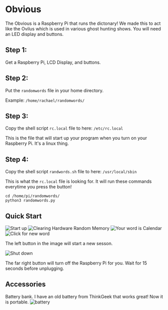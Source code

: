 # Obvious

The Obvious is a Raspberry Pi that runs the dictonary! We made this to act like the Ovilus which is used in various ghost hunting shows.  You will need an LED display and buttons. 


## Step 1:

Get a Raspberry Pi, LCD Display, and buttons. 

## Step 2:

Put the `randomwords` file in your home directory. 

Example: `/home/rachael/randomwords/`

## Step 3:

Copy the shell script `rc.local` file to here: `/etc/rc.local`

This is the file that will start up your program when you turn on your Raspberry Pi. It's a linux thing.

## Step 4: 

Copy the shell script `randwords.sh` file to here: `/usr/local/sbin`

This is what the `rc.local` file is looking for. It will run these commands everytime you press the button!

```
cd /home/pi/randomwords/
python3 randomwords.py
```

## Quick Start
![Start up](https://i.imgur.com/fjx8aiI.jpg)
![Clearing Hardware Random Memory](https://i.imgur.com/RblEgYr.jpg)
![Your word is Calendar](https://i.imgur.com/U8vOluu.jpg)
![Click for new word](https://i.imgur.com/JDjqOKD.gif)

The left button in the image will start a new sesson. 


![Shut down](https://i.imgur.com/SkHHBk5.gif)

The far right button will turn off the Raspberry Pi for you. Wait for 15 seconds before unplugging. 


## Accessories

Battery bank. I have an old battery from ThinkGeek that works great! Now it is portable. 
![battery](https://i.imgur.com/Qyyv89l.jpg)